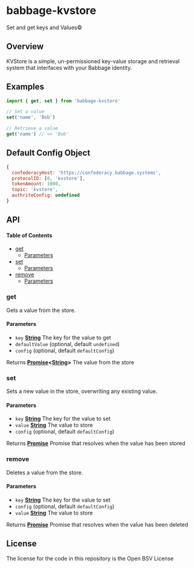 # babbage-kvstore

Set and get keys and Values©

## Overview

KVStore is a simple, un-permissioned key-value storage and retrieval system that interfaces with your Babbage identity.

## Examples

```js
import { get, set } from 'babbage-kvstore'

// Set a value
set('name', 'Bob')

// Retrieve a value
get('name') // => 'Bob'
```

## Default Config Object

```js
{
  confederacyHost: 'https://confederacy.babbage.systems',
  protocolID: [0, 'kvstore'],
  tokenAmount: 1000,
  topic: 'kvstore',
  authriteConfig: undefined
}
```

## API

<!-- Generated by documentation.js. Update this documentation by updating the source code. -->

#### Table of Contents

*   [get](#get)
    *   [Parameters](#parameters)
*   [set](#set)
    *   [Parameters](#parameters-1)
*   [remove](#remove)
    *   [Parameters](#parameters-2)

### get

Gets a value from the store.

#### Parameters

*   `key` **[String](https://developer.mozilla.org/docs/Web/JavaScript/Reference/Global_Objects/String)** The key for the value to get
*   `defaultValue`   (optional, default `undefined`)
*   `config`   (optional, default `defaultConfig`)

Returns **[Promise](https://developer.mozilla.org/docs/Web/JavaScript/Reference/Global_Objects/Promise)<[String](https://developer.mozilla.org/docs/Web/JavaScript/Reference/Global_Objects/String)>** The value from the store

### set

Sets a new value in the store, overwriting any existing value.

#### Parameters

*   `key` **[String](https://developer.mozilla.org/docs/Web/JavaScript/Reference/Global_Objects/String)** The key for the value to set
*   `value` **[String](https://developer.mozilla.org/docs/Web/JavaScript/Reference/Global_Objects/String)** The value to store
*   `config`   (optional, default `defaultConfig`)

Returns **[Promise](https://developer.mozilla.org/docs/Web/JavaScript/Reference/Global_Objects/Promise)** Promise that resolves when the value has been stored

### remove

Deletes a value from the store.

#### Parameters

*   `key` **[String](https://developer.mozilla.org/docs/Web/JavaScript/Reference/Global_Objects/String)** The key for the value to set
*   `config`   (optional, default `defaultConfig`)
*   `value` **[String](https://developer.mozilla.org/docs/Web/JavaScript/Reference/Global_Objects/String)** The value to store

Returns **[Promise](https://developer.mozilla.org/docs/Web/JavaScript/Reference/Global_Objects/Promise)** Promise that resolves when the value has been deleted

## License

The license for the code in this repository is the Open BSV License
